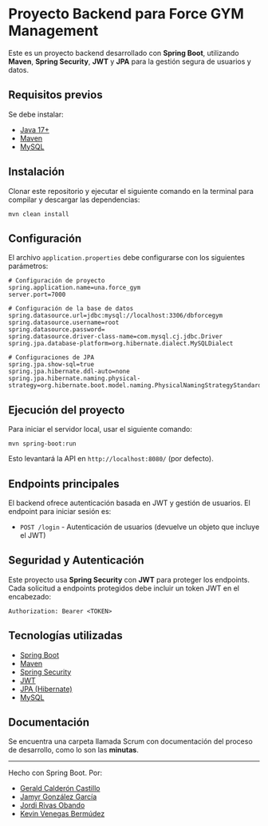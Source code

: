 # Proyecto Backend para Force GYM Management

Este es un proyecto backend desarrollado con **Spring Boot**, utilizando **Maven**, **Spring Security**, **JWT** y **JPA** para la gestión segura de usuarios y datos.

## Requisitos previos

Se debe instalar:

- [Java 17+](https://adoptium.net/)
- [Maven](https://maven.apache.org/)
- [MySQL](https://www.mysql.com/) 

## Instalación

Clonar este repositorio y ejecutar el siguiente comando en la terminal para compilar y descargar las dependencias:

```
mvn clean install
```

## Configuración

El archivo `application.properties` debe configurarse con los siguientes parámetros:

```properties
# Configuración de proyecto
spring.application.name=una.force_gym
server.port=7000

# Configuración de la base de datos
spring.datasource.url=jdbc:mysql://localhost:3306/dbforcegym
spring.datasource.username=root
spring.datasource.password=
spring.datasource.driver-class-name=com.mysql.cj.jdbc.Driver
spring.jpa.database-platform=org.hibernate.dialect.MySQLDialect

# Configuraciones de JPA
spring.jpa.show-sql=true
spring.jpa.hibernate.ddl-auto=none 
spring.jpa.hibernate.naming.physical-strategy=org.hibernate.boot.model.naming.PhysicalNamingStrategyStandardImpl
```

## Ejecución del proyecto

Para iniciar el servidor local, usar el siguiente comando:

```
mvn spring-boot:run
```

Esto levantará la API en `http://localhost:8080/` (por defecto).

## Endpoints principales

El backend ofrece autenticación basada en JWT y gestión de usuarios. El endpoint para iniciar sesión es:

- `POST /login` - Autenticación de usuarios (devuelve un objeto que incluye el JWT)

## Seguridad y Autenticación

Este proyecto usa **Spring Security** con **JWT** para proteger los endpoints. Cada solicitud a endpoints protegidos debe incluir un token JWT en el encabezado:

```
Authorization: Bearer <TOKEN>
```

## Tecnologías utilizadas

- [Spring Boot](https://spring.io/projects/spring-boot)
- [Maven](https://maven.apache.org/)
- [Spring Security](https://spring.io/projects/spring-security)
- [JWT](https://jwt.io/)
- [JPA (Hibernate)](https://spring.io/projects/spring-data-jpa)
- [MySQL](https://www.mysql.com/)

## Documentación

Se encuentra una carpeta llamada Scrum con documentación del proceso de desarrollo, como lo son las **minutas**.

---

Hecho con Spring Boot.
Por:
- [Gerald Calderón Castillo](https://www.linkedin.com/in/gerald-calder%C3%B3n-castillo-38964627a/)
- [Jamyr González García](https://www.linkedin.com/in/jamyr-gonz%C3%A1lez-garc%C3%ADa-96ba18309/)
- [Jordi Rivas Obando](#)
- [Kevin Venegas Bermúdez](https://www.linkedin.com/in/kevin-venegas-berm%C3%BAdez-22b314239/) 